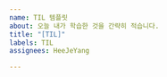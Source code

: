 ```yaml
---
name: TIL 템플릿
about: 오늘 내가 학습한 것을 간략히 적습니다.
title: "[TIL]"
labels: TIL
assignees: HeeJeYang

---
```



